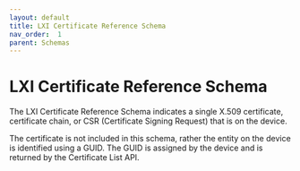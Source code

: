 ```yaml
---
layout: default
title: LXI Certificate Reference Schema
nav_order:  1
parent: Schemas
---
```


# LXI Certificate Reference Schema

The LXI Certificate Reference Schema indicates a single X.509
certificate, certificate chain, or CSR (Certificate Signing Request) 
that is on the device.

The certificate is not included in this schema, rather the entity on
the device is identified using a GUID. The GUID is assigned by the 
device and is returned by the Certificate List API.
